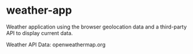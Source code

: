 # weather-app
 Weather application using the browser geolocation data and a third-party API to display current data.
 
 Weather API Data: openweathermap.org
